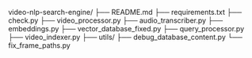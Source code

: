 video-nlp-search-engine/
├── README.md
├── requirements.txt
├── check.py
├── video_processor.py
├── audio_transcriber.py
├── embeddings.py
├── vector_database_fixed.py
├── query_processor.py
├── video_indexer.py
├── utils/
   ├── debug_database_content.py
   └── fix_frame_paths.py
